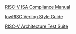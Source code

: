 [RISC-V ISA Compliance Manual](https://riscv.org/wp-content/uploads/2019/12/riscv-spec-20191213.pdf#chapter2)

[lowRISC Verilog Style Guide](https://github.com/lowRISC/style-guides/blob/master/VerilogCodingStyle.md)

[RISC-V Architecture Test Suite](https://github.com/riscv-non-isa/riscv-arch-test)
